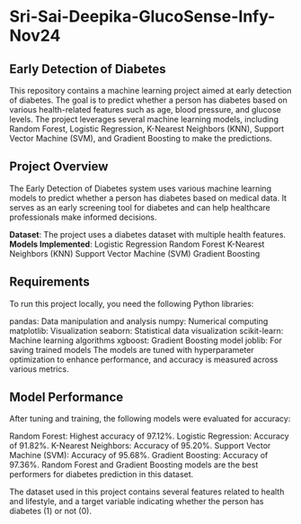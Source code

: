 # Sri-Sai-Deepika-GlucoSense-Infy-Nov24
## Early Detection of Diabetes
This repository contains a machine learning project aimed at early detection of diabetes. The goal is to predict whether a person has diabetes based on various health-related features such as age, blood pressure, and glucose levels. The project leverages several machine learning models, including Random Forest, Logistic Regression, K-Nearest Neighbors (KNN), Support Vector Machine (SVM), and Gradient Boosting to make the predictions.


## Project Overview
The Early Detection of Diabetes system uses various machine learning models to predict whether a person has diabetes based on medical data. It serves as an early screening tool for diabetes and can help healthcare professionals make informed decisions.

**Dataset**: The project uses a diabetes dataset with multiple health features.
**Models Implemented**:
Logistic Regression
Random Forest
K-Nearest Neighbors (KNN)
Support Vector Machine (SVM)
Gradient Boosting

## Requirements
To run this project locally, you need the following Python libraries:

pandas: Data manipulation and analysis
numpy: Numerical computing
matplotlib: Visualization
seaborn: Statistical data visualization
scikit-learn: Machine learning algorithms
xgboost: Gradient Boosting model
joblib: For saving trained models
The models are tuned with hyperparameter optimization to enhance performance, and accuracy is measured across various metrics.

## Model Performance
After tuning and training, the following models were evaluated for accuracy:

Random Forest: Highest accuracy of 97.12%.
Logistic Regression: Accuracy of 91.82%.
K-Nearest Neighbors: Accuracy of 95.20%.
Support Vector Machine (SVM): Accuracy of 95.68%.
Gradient Boosting: Accuracy of 97.36%.
Random Forest and Gradient Boosting models are the best performers for diabetes prediction in this dataset.



The dataset used in this project contains several features related to health and lifestyle, and a target variable indicating whether the person has diabetes (1) or not (0).
